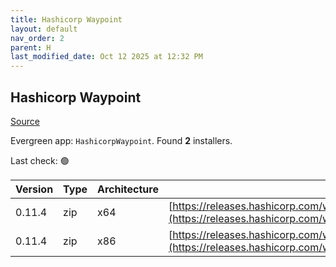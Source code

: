 ```yaml
---
title: Hashicorp Waypoint
layout: default
nav_order: 2
parent: H
last_modified_date: Oct 12 2025 at 12:32 PM
---
```


## Hashicorp Waypoint

[Source](https://www.waypointproject.io/)

Evergreen app: `HashicorpWaypoint`. Found **2** installers.

Last check: 🟢

| Version | Type | Architecture | URI                                                                                                                                                                  |
| ------- | ---- | ------------ | -------------------------------------------------------------------------------------------------------------------------------------------------------------------- |
| 0.11.4  | zip  | x64          | [https://releases.hashicorp.com/waypoint/0.11.4/waypoint_0.11.4_windows_amd64.zip](https://releases.hashicorp.com/waypoint/0.11.4/waypoint_0.11.4_windows_amd64.zip) |
| 0.11.4  | zip  | x86          | [https://releases.hashicorp.com/waypoint/0.11.4/waypoint_0.11.4_windows_386.zip](https://releases.hashicorp.com/waypoint/0.11.4/waypoint_0.11.4_windows_386.zip)     |
